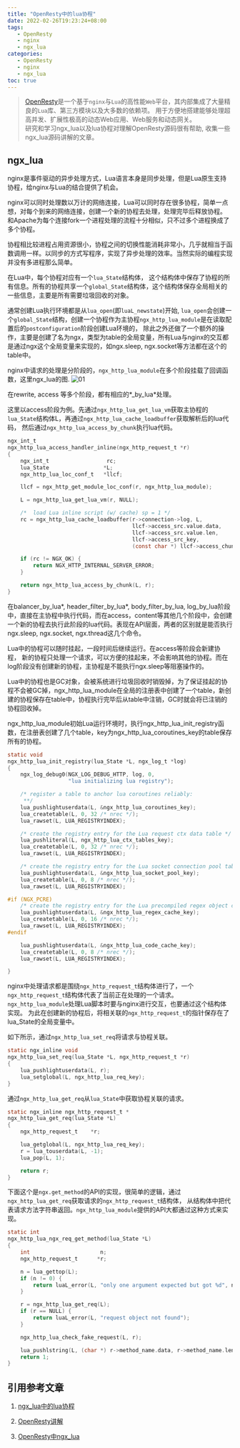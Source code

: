 ```yaml
---
title: "OpenResty中的lua协程"
date: 2022-02-26T19:23:24+08:00
tags:
   - OpenResty 
   - nginx 
   - ngx_lua
categories:
   - OpenResty 
   - nginx
   - ngx_lua
toc: true
---
```


> [OpenResty](http://openresty.org/cn/)是一个基于`nginx`与`Lua`的高性能`Web`平台，其内部集成了大量精良的`Lua`库、第三方模块以及大多数的依赖项。
> 用于方便地搭建能够处理超高并发、扩展性极高的动态Web应用、Web服务和动态网关。    
> 研究和学习ngx_lua以及lua协程对理解OpenResty源码很有帮助, 收集一些ngx_lua源码讲解的文章。    

## ngx_lua
nginx是事件驱动的异步处理方式，Lua语言本身是同步处理，但是Lua原生支持协程，给nginx与Lua的结合提供了机会。

nginx可以同时处理数以万计的网络连接，Lua可以同时存在很多协程，简单一点想，对每个到来的网络连接，创建一个新的协程去处理，处理完毕后释放协程。
和Apache为每个连接fork一个进程处理的流程十分相似，只不过多个进程换成了多个协程。

协程相比较进程占用资源很小，协程之间的切换性能消耗非常小，几乎就相当于函数调用一样。以同步的方式写程序，实现了异步处理的效率。当然实际的编程实现并没有多进程那么简单。

在Lua中，每个协程对应有一个`lua_State`结构体， 这个结构体中保存了协程的所有信息。所有的协程共享一个`global_State`结构体，这个结构体保存全局相关的一些信息，主要是所有需要垃圾回收的对象。

通常创建Lua执行环境都是从`lua_open`(即`luaL_newstate`)开始, `lua_open`会创建一个`global_State`结构，创建一个协程作为主协程`ngx_http_lua_module`是在读取配置后的`postconfiguration`阶段创建Lua环境的，
除此之外还做了一个额外的操作，主要是创建了名为ngx，类型为table的全局变量，所有Lua与nginx的交互都是通过ngx这个全局变量来实现的，如ngx.sleep, ngx.socket等方法都在这个的table中。

nginx中请求的处理是分阶段的，`ngx_http_lua_module`在多个阶段挂载了回调函数，这里ngx_lua的图.
![01](./ngx_lua.jpg)

在rewrite, access 等多个阶段，都有相应的*_by_lua*处理。

这里以access阶段为例。先通过`ngx_http_lua_get_lua_vm`获取主协程的`lua_State`结构体L，再通过`ngx_http_lua_cache_loadbuffer`获取解析后的lua代码，
然后通过`ngx_http_lua_access_by_chunk`执行lua代码。
```c
ngx_int_t
ngx_http_lua_access_handler_inline(ngx_http_request_t *r)
{
    ngx_int_t                  rc;
    lua_State                 *L;
    ngx_http_lua_loc_conf_t   *llcf;

    llcf = ngx_http_get_module_loc_conf(r, ngx_http_lua_module);

    L = ngx_http_lua_get_lua_vm(r, NULL);

    /*  load Lua inline script (w/ cache) sp = 1 */
    rc = ngx_http_lua_cache_loadbuffer(r->connection->log, L,
                                       llcf->access_src.value.data,
                                       llcf->access_src.value.len,
                                       llcf->access_src_key,
                                       (const char *) llcf->access_chunkname);

    if (rc != NGX_OK) {
        return NGX_HTTP_INTERNAL_SERVER_ERROR;
    }

    return ngx_http_lua_access_by_chunk(L, r);
}
```
在balancer_by_lua*, header_filter_by_lua*, body_filter_by_lua, log_by_lua阶段中，直接在主协程中执行代码，而在access，content等其他几个阶段中，会创建一个新的协程去执行此阶段的lua代码。表现在API层面，两者的区别就是能否执行ngx.sleep, ngx.socket, ngx.thread这几个命令。

Lua中的协程可以随时挂起，一段时间后继续运行。在access等阶段会新建协程， 新的协程只处理一个请求，可以方便的挂起来，不会影响其他的协程。而在log阶段没有创建新的协程，主协程是不能执行ngx.sleep等阻塞操作的。

Lua中的协程也是GC对象，会被系统进行垃圾回收时销毁掉，为了保证挂起的协程不会被GC掉，ngx_http_lua_module在全局的注册表中创建了一个table，新创建的协程保存在table中，协程执行完毕后从table中注销，GC时就会将已注销的协程回收掉。

ngx_http_lua_module初始Lua运行环境时，执行ngx_http_lua_init_registry函数，在注册表创建了几个table，key为ngx_http_lua_coroutines_key的table保存所有的协程。
```c
static void
ngx_http_lua_init_registry(lua_State *L, ngx_log_t *log)
{
    ngx_log_debug0(NGX_LOG_DEBUG_HTTP, log, 0,
                   "lua initializing lua registry");

    /* register a table to anchor lua coroutines reliably:
     **/
    lua_pushlightuserdata(L, &ngx_http_lua_coroutines_key);
    lua_createtable(L, 0, 32 /* nrec */);
    lua_rawset(L, LUA_REGISTRYINDEX);

    /* create the registry entry for the Lua request ctx data table */
    lua_pushliteral(L, ngx_http_lua_ctx_tables_key);
    lua_createtable(L, 0, 32 /* nrec */);
    lua_rawset(L, LUA_REGISTRYINDEX);

    /* create the registry entry for the Lua socket connection pool table */
    lua_pushlightuserdata(L, &ngx_http_lua_socket_pool_key);
    lua_createtable(L, 0, 8 /* nrec */);
    lua_rawset(L, LUA_REGISTRYINDEX);

#if (NGX_PCRE)
    /* create the registry entry for the Lua precompiled regex object cache */
    lua_pushlightuserdata(L, &ngx_http_lua_regex_cache_key);
    lua_createtable(L, 0, 16 /* nrec */);
    lua_rawset(L, LUA_REGISTRYINDEX);
#endif

    lua_pushlightuserdata(L, &ngx_http_lua_code_cache_key);
    lua_createtable(L, 0, 8 /* nrec */);
    lua_rawset(L, LUA_REGISTRYINDEX);

}
```

nginx中处理请求都是围绕`ngx_http_request_t`结构体进行了，一个`ngx_http_request_t`结构体代表了当前正在处理的一个请求。
`ngx_http_lua_module`处理Lua脚本时要与nginx进行交互，也要通过这个结构体实现。
为此在创建新的协程后，将相关联的`ngx_http_request_t`的指针保存在了lua_State的全局变量中。

如下所示，通过`ngx_http_lua_set_req`将请求与协程关联。

```c
static ngx_inline void
ngx_http_lua_set_req(lua_State *L, ngx_http_request_t *r)
{
    lua_pushlightuserdata(L, r);
    lua_setglobal(L, ngx_http_lua_req_key);
}
```
通过`ngx_http_lua_get_req`从`lua_State`中获取协程关联的请求。

```c
static ngx_inline ngx_http_request_t *
ngx_http_lua_get_req(lua_State *L)
{
    ngx_http_request_t    *r;

    lua_getglobal(L, ngx_http_lua_req_key);
    r = lua_touserdata(L, -1);
    lua_pop(L, 1);

    return r;
}
```

下面这个是`ngx.get_method`的API的实现，很简单的逻辑，通过`ngx_http_lua_get_req`获取请求的`ngx_http_request_t`结构体，
从结构体中把代表请求方法字符串返回。`ngx_http_lua_module`提供的API大都通过这种方式来实现。

```c
static int
ngx_http_lua_ngx_req_get_method(lua_State *L)
{
    int                      n;
    ngx_http_request_t      *r;

    n = lua_gettop(L);
    if (n != 0) {
        return luaL_error(L, "only one argument expected but got %d", n);
    }

    r = ngx_http_lua_get_req(L);
    if (r == NULL) {
        return luaL_error(L, "request object not found");
    }

    ngx_http_lua_check_fake_request(L, r);

    lua_pushlstring(L, (char *) r->method_name.data, r->method_name.len);
    return 1;
}
```

## 引用参考文章

1. [ngx_lua中的lua协程](https://www.qlee.in/openresty/2017/02/23/nginx-lua-coroutine/)

2. [OpenResty讲解](https://www.cnblogs.com/liekkas01/category/1724861.html)

3. [OpenResty中ngx_lua](https://my.oschina.net/u/2539854?tab=newest&catalogId=5646800)
